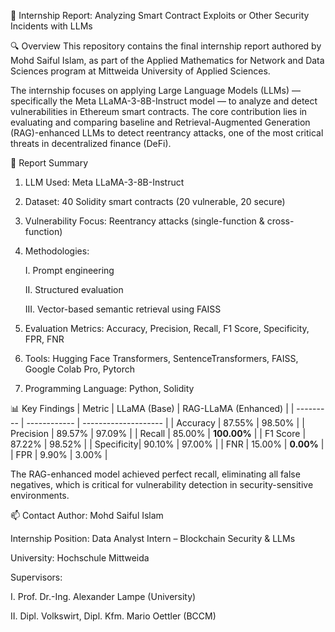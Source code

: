 📘 Internship Report: Analyzing Smart Contract Exploits or Other Security Incidents with LLMs

🔍 Overview
This repository contains the final internship report authored by Mohd Saiful Islam, as part of the Applied Mathematics for Network and Data Sciences program at Mittweida University of Applied Sciences.

The internship focuses on applying Large Language Models (LLMs) — specifically the Meta LLaMA-3-8B-Instruct model — to analyze and detect vulnerabilities in Ethereum smart contracts. The core contribution lies in evaluating and comparing baseline and Retrieval-Augmented Generation (RAG)-enhanced LLMs to detect reentrancy attacks, one of the most critical threats in decentralized finance (DeFi).

📄 Report Summary
1) LLM Used: Meta LLaMA-3-8B-Instruct

2) Dataset: 40 Solidity smart contracts (20 vulnerable, 20 secure)

3) Vulnerability Focus: Reentrancy attacks (single-function & cross-function)

4) Methodologies:

   I. Prompt engineering

   II. Structured evaluation

   III. Vector-based semantic retrieval using FAISS

5) Evaluation Metrics: Accuracy, Precision, Recall, F1 Score,  Specificity, FPR, FNR

6) Tools: Hugging Face Transformers, SentenceTransformers, FAISS, Google Colab Pro, Pytorch
7) Programming Language: Python, Solidity


📊 Key Findings
   | Metric    | LLaMA (Base) | RAG-LLaMA (Enhanced) |
| --------- | ------------ | -------------------- |
| Accuracy  | 87.55%       | 98.50%               |
| Precision | 89.57%       | 97.09%               |
| Recall    | 85.00%       | **100.00%**          |
| F1 Score  | 87.22%       | 98.52%               |
| Specificity| 90.10%      | 97.00%               |
| FNR       | 15.00%       | **0.00%**            |
| FPR       | 9.90%        | 3.00%                |

The RAG-enhanced model achieved perfect recall, eliminating all false negatives, which is critical for vulnerability detection in security-sensitive environments.

📫 Contact
Author: Mohd Saiful Islam

Internship Position: Data Analyst Intern – Blockchain Security & LLMs

University: Hochschule Mittweida

Supervisors:

I. Prof. Dr.-Ing. Alexander Lampe (University)

II. Dipl. Volkswirt, Dipl. Kfm. Mario Oettler (BCCM)
